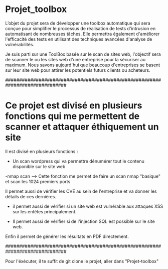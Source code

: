 # Projet_toolbox
L’objet du projet sera de développer une toolbox automatique qui sera conçue pour simplifier le processus de réalisation de tests d'intrusion en automatisant de nombreuses tâches. Elle permettra également d'améliorer l'efficacité des tests en utilisant des techniques avancées d'analyse de vulnérabilités.

Je suis parti sur une ToolBox basée sur le scan de sites web, l'objectif sera de scanner le ou les sites web d'une entreprise pour la sécuriser au maximum.
Nous savons aujourd'hui que beaucoup d'entreprises se basent sur leur site web pour attirer les potentiels futurs clients ou acheteurs.

##############################################################################

# Ce projet est divisé en plusieurs fonctions qui me permettent de scanner et attaquer éthiquement un site 

Il est divisé en plusieurs fonctions : 

- Un scan wordpress qui va permettre dénumérer tout le contenu disponible sur le site web 


-nmap scan --> Cette fonction me permet de faire un scan nmap "basique" et scan les 1024 premiers ports


Il permet aussi de vérifier les CVE au sein de l'entreprise et va donner les détails de ces dernières.

- il permet aussi de vérifier si un site web est vulnérable aux attaques XSS sur les entètes principalement.

- Il permet aussi de vérifier si de l'injection SQL est possible sur le site web.

Enfin il permet de générer les résultats en PDF directement. 


##############################################################################

Pour l'éxécuter, il te suffit de git clone le projet, aller dans "Projet-toolbox"
